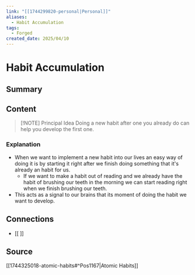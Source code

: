 ```yaml
---
link: "[[1744299820-personal|Personal]]"
aliases:
  - Habit Accumulation
tags:
  - Forged
created_date: 2025/04/10
---
```

# Habit Accumulation
## Summary


## Content
> [!NOTE] Principal Idea
> Doing a new habit after one you already do can help you develop the first one.

### Explanation
- When we want to implement a new habit into our lives an easy way of doing it is by starting it right after we finish doing something that it's already an habit for us.
	- If we want to make a habit out of reading and we already have the habit of brushing our teeth in the morning we can start reading right when we finish brushing our teeth.
- This acts as a signal to our brains that its moment of doing the habit we want to develop.
## Connections
- [[ ]]
## Source
[[1744325018-atomic-habits#^Pos1167|Atomic Habits]]
